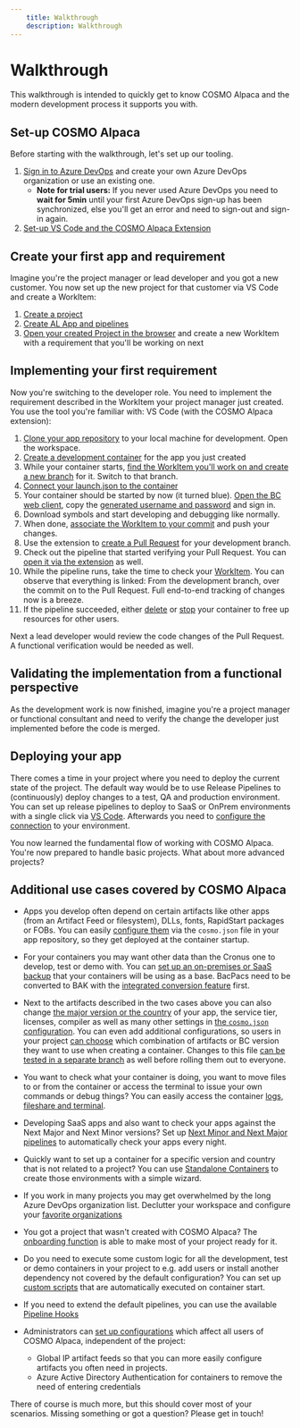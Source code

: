 ```yaml
---
    title: Walkthrough
    description: Walkthrough
---
```


# Walkthrough

This walkthrough is intended to quickly get to know COSMO Alpaca and the modern development process it supports you with.

## Set-up COSMO Alpaca

Before starting with the walkthrough, let's set up our tooling. 

1. [Sign in to Azure DevOps](https://aex.dev.azure.com/go/signup?account=true) and create your own Azure DevOps organization or use an existing one.
    - **Note for trial users:** If you never used Azure DevOps you need to **wait for 5min** until your first Azure DevOps sign-up has been synchronized, else you'll get an error and need to sign-out and sign-in again.
1. [Set-up VS Code and the COSMO Alpaca Extension](https://docs.cosmoconsult.com/de-de/cloud-service/devops-docker-selfservice/getting-started/access-and-setup-vsce.html)

## Create your first app and requirement

Imagine you're the project manager or lead developer and you got a new customer. You now set up the new project for that customer via VS Code and create a WorkItem:

1. [Create a project](https://docs.cosmoconsult.com/de-de/cloud-service/devops-docker-selfservice/vsc-extension/create-project.html)
2. [Create AL App and pipelines](https://docs.cosmoconsult.com/de-de/cloud-service/devops-docker-selfservice/vsc-extension/create-app.html)
3. [Open your created Project in the browser](https://docs.cosmoconsult.com/de-de/cloud-service/devops-docker-selfservice/vsc-extension/open-stuff.html) and create a new WorkItem with a requirement that you'll be working on next


## Implementing your first requirement

Now you're switching to the developer role. You need to implement the requirement described in the WorkItem your project manager just created. You use the tool you're familiar with: VS Code (with the COSMO Alpaca extension):

1. [Clone your app repository](https://docs.cosmoconsult.com/de-de/cloud-service/devops-docker-selfservice/vsc-extension/clone-repo.html) to your local machine for development. Open the workspace.
1. [Create a development container](https://docs.cosmoconsult.com/de-de/cloud-service/devops-docker-selfservice/vsc-extension/create-container.html) for the app you just created
1. While your container starts, [find the WorkItem you'll work on and create a new branch](https://docs.cosmoconsult.com/de-de/cloud-service/devops-docker-selfservice/vsc-extension/branches.html#create-a-branch-to-work-on-a-work-item) for it. Switch to that branch.
1. [Connect your launch.json to the container](https://docs.cosmoconsult.com/de-de/cloud-service/devops-docker-selfservice/vsc-extension/create-launch-json.html)
1. Your container should be started by now (it turned blue). [Open the BC web client](https://docs.cosmoconsult.com/de-de/cloud-service/devops-docker-selfservice/vsc-extension/open-container.html), copy the [generated username and password](https://docs.cosmoconsult.com/de-de/cloud-service/devops-docker-selfservice/vsc-extension/copy-user-pwd.html) and sign in.
1. Download symbols and start developing and debugging like normally. 
1. When done, [associate the WorkItem to your commit](https://docs.cosmoconsult.com/de-de/cloud-service/devops-docker-selfservice/vsc-extension/associate-wi.html#associate-a-workitem-to-a-commit) and push your changes.
1. Use the extension to [create a Pull Request](https://docs.cosmoconsult.com/de-de/cloud-service/devops-docker-selfservice/vsc-extension/branches.html#see-and-interact-with-branches) for your development branch.
1. Check out the pipeline that started verifying your Pull Request. You can [open it via the extension](https://docs.cosmoconsult.com/de-de/cloud-service/devops-docker-selfservice/vsc-extension/open-stuff.html) as well.
1. While the pipeline runs, take the time to check your [WorkItem](https://docs.cosmoconsult.com/de-de/cloud-service/devops-docker-selfservice/vsc-extension/open-stuff.html). You can observe that everything is linked: From the development branch, over the commit on to the Pull Request. Full end-to-end tracking of changes now is a breeze.
1. If the pipeline succeeded, either [delete](https://docs.cosmoconsult.com/de-de/cloud-service/devops-docker-selfservice/vsc-extension/delete-container.html) or [stop](https://docs.cosmoconsult.com/de-de/cloud-service/devops-docker-selfservice/vsc-extension/startstop-container.html) your container to free up resources for other users.

Next a lead developer would review the code changes of the Pull Request. A functional verification would be needed as well.


## Validating the implementation from a functional perspective

As the development work is now finished, imagine you're a project manager or functional consultant and need to verify the change the developer just implemented before the code is merged. 

<!-- 
You can use VS Code in the browser via [vscode.dev](https://vscode.dev/) to do so.

1. Create a new PR container
1. Wait for your container to be ready and open the webclient
1. If your test was successful, the PR can be merged and you delete your container. Now wait for the pipeline to create a new release artifact.
1. Now at the latest also the developer would [delete the development container](https://docs.cosmoconsult.com/de-de/cloud-service/devops-docker-selfservice/vsc-extension/delete-container.html) if it was just stopped before.
-->

## Deploying your app

There comes a time in your project where you need to deploy the current state of the project. The default way would be to use Release Pipelines to (continuously) deploy changes to a test, QA and production environment. You can set up release pipelines to deploy to SaaS or OnPrem environments with a single click via [VS Code](https://docs.cosmoconsult.com/de-de/cloud-service/devops-docker-selfservice/vsc-extension/create-release-pipeline.html). Afterwards you need to [configure the connection](https://docs.cosmoconsult.com/de-de/cloud-service/devops-docker-selfservice/vsc-extension/create-release-pipeline.html#configuration) to your environment.

<!--
- Alternatively as a quick way to present the current state without a "formal release" you can use the the VS Code extension to create a project container.
-->

You now learned the fundamental flow of working with COSMO Alpaca. You're now prepared to handle basic projects. What about more advanced projects?

## Additional use cases covered by COSMO Alpaca

- Apps you develop often depend on certain artifacts like other apps (from an Artifact Feed or filesystem), DLLs, fonts, RapidStart packages or FOBs. You can easily [configure them](https://docs.cosmoconsult.com/de-de/cloud-service/devops-docker-selfservice/containers/setup-artifacts.html) via the `cosmo.json` file in your app repository, so they get deployed at the container startup.

- For your containers you may want other data than the Cronus one to develop, test or demo with. You can [set up an on-premises or SaaS backup](https://docs.cosmoconsult.com/de-de/cloud-service/devops-docker-selfservice/containers/setup-bak.html) that your containers will be using as a base. BacPacs need to be converted to BAK with the [integrated conversion feature](https://docs.cosmoconsult.com/de-de/cloud-service/devops-docker-selfservice/vsc-extension/convert-bacpac-to-bak.html) first.

- Next to the artifacts described in the two cases above you can also change [the major version or the country](https://docs.cosmoconsult.com/de-de/cloud-service/devops-docker-selfservice/vsc-extension/convert-bacpac-to-bak.html) of your app, the service tier, licenses, compiler as well as many other settings in [the `cosmo.json` configuration](https://docs.cosmoconsult.com/de-de/cloud-service/devops-docker-selfservice/containers/setup-cosmo-json.html). You can even add additional configurations, so users in your project [can choose](https://docs.cosmoconsult.com/de-de/cloud-service/devops-docker-selfservice/vsc-extension/create-container.html#select-a-specific-bc-artifact-configuration-when-creating-a-new-container) which combination of artifacts or BC version they want to use when creating a container. Changes to this file [can be tested in a separate branch](https://docs.cosmoconsult.com/de-de/cloud-service/devops-docker-selfservice/vsc-extension/create-branch-container.html) as well before rolling them out to everyone.

- You want to check what your container is doing, you want to move files to or from the container or access the terminal to issue your own commands or debug things? You can easily access the container [logs, fileshare and terminal](https://docs.cosmoconsult.com/de-de/cloud-service/devops-docker-selfservice/vsc-extension/open-container.html).

- Developing SaaS apps and also want to check your apps against the Next Major and Next Minor versions? Set up [Next Minor and Next Major pipelines](https://docs.cosmoconsult.com/de-de/cloud-service/devops-docker-selfservice/pipelines/next.html) to automatically check your apps every night.

- Quickly want to set up a container for a specific version and country that is not related to a project? You can use [Standalone Containers](https://docs.cosmoconsult.com/de-de/cloud-service/devops-docker-selfservice/vsc-extension/create-ondemand-container.html) to create those environments with a simple wizard.

- If you work in many projects you may get overwhelmed by the long Azure DevOps organization list. Declutter your workspace and configure your [favorite organizations](https://docs.cosmoconsult.com/de-de/cloud-service/devops-docker-selfservice/vsc-extension/favorite-orgs.html)

- You got a project that wasn't created with COSMO Alpaca? The [onboarding function](https://docs.cosmoconsult.com/de-de/cloud-service/devops-docker-selfservice/vsc-extension/onboard-project.html) is able to make most of your project ready for it.

- Do you need to execute some custom logic for all the development, test or demo containers in your project to e.g. add users or install another dependency not covered by the default configuration? You can set up [custom scripts](https://docs.cosmoconsult.com/de-de/cloud-service/devops-docker-selfservice/containers/setup-custom-scripts.html) that are automatically executed on container start. 

- If you need to extend the default pipelines, you can use the available [Pipeline Hooks](https://docs.cosmoconsult.com/de-de/cloud-service/devops-docker-selfservice/pipelines/pipeline-variables.html#pipeline-setup-hooks)

- Administrators can [set up configurations](https://docs.cosmoconsult.com/de-de/cloud-service/devops-docker-selfservice/admin/index.html) which affect all users of COSMO Alpaca, independent of the project:
    - Global IP artifact feeds so that you can more easily configure artifacts you often need in projects.
    - Azure Active Directory Authentication for containers to remove the need of entering credentials

There of course is much more, but this should cover most of your scenarios. Missing something or got a question? Please get in touch!